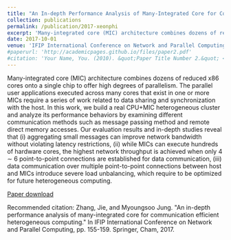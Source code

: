 ```yaml
---
title: "An In-depth Performance Analysis of Many-Integrated Core for Communication Efficient Heterogeneous Computing"
collection: publications
permalink: /publication/2017-xeonphi
excerpt: 'Many-integrated core (MIC) architecture combines dozens of reduced x86 cores onto a single chip to offer high degrees of parallelism. The parallel user applications executed across many cores that exist in one or more MICs require a series of work related to data sharing and synchronization with the host. In this work, we build a real CPU+MIC heterogeneous cluster and analyze its performance behaviors by examining different communication methods such as message passing method and remote direct memory accesses…'
date: 2017-10-01
venue: 'IFIP International Conference on Network and Parallel Computing (NPC)'
#paperurl: 'http://academicpages.github.io/files/paper2.pdf'
#citation: 'Your Name, You. (2010). &quot;Paper Title Number 2.&quot; <i>Journal 1</i>. 1(2).'
---
```

Many-integrated core (MIC) architecture combines dozens of reduced x86 cores onto a single chip to offer high degrees of parallelism. The parallel user applications executed across many cores that exist in one or more MICs require a series of work related to data sharing and synchronization with the host. In this work, we build a real CPU+MIC heterogeneous cluster and analyze its performance behaviors by examining different communication methods such as message passing method and remote direct memory accesses. Our evaluation results and in-depth studies reveal that (i) aggregating small messages can improve network bandwidth without violating latency restrictions, (ii) while MICs can execute hundreds of hardware cores, the highest network throughput is achieved when only 4   ∼  6 point-to-point connections are established for data communication, (iii) data communication over multiple point-to-point connections between host and MICs introduce severe load unbalancing, which require to be optimized for future heterogeneous computing.

[Paper download](https://link.springer.com/chapter/10.1007/978-3-319-68210-5_19)

Recommended citation: Zhang, Jie, and Myoungsoo Jung. "An in-depth performance analysis of many-integrated core for communication efficient heterogeneous computing." In IFIP International Conference on Network and Parallel Computing, pp. 155-159. Springer, Cham, 2017.